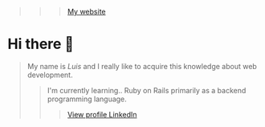 >>> [My website](https://fernanluis.github.io/)

# Hi there 👋 
> My name is *Luis* and I really like to acquire this knowledge about web development.
>> I'm currently learning..
>> Ruby on Rails primarily as a backend programming language.
>>> [View profile LinkedIn](https://www.linkedin.com/in/luisfernandoramos1986/)

<!--
**fernanluis/fernanluis** is a ✨ _special_ ✨ repository because its `README.md` (this file) appears on your GitHub profile.

Here are some ideas to get you started:

- 🔭 I’m currently working on ...
- 🌱 I’m currently learning ...
- 👯 I’m looking to collaborate on ...
- 🤔 I’m looking for help with ...
- 💬 Ask me about ...
- 📫 How to reach me: ...
- 😄 Pronouns: ...
- ⚡ Fun fact: ...
-->
